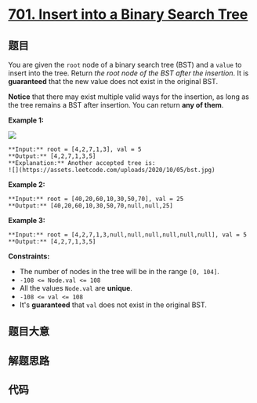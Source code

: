 # [701. Insert into a Binary Search Tree](https://leetcode.com/problems/insert-into-a-binary-search-tree)

## 题目

You are given the `root` node of a binary search tree (BST) and a `value` to
insert into the tree. Return _the root node of the BST after the insertion_.
It is **guaranteed** that the new value does not exist in the original BST.

**Notice**  that there may exist multiple valid ways for the insertion, as
long as the tree remains a BST after insertion. You can return **any of
them**.



**Example 1:**

![](https://assets.leetcode.com/uploads/2020/10/05/insertbst.jpg)

    
    
    **Input:** root = [4,2,7,1,3], val = 5
    **Output:** [4,2,7,1,3,5]
    **Explanation:** Another accepted tree is:
    ![](https://assets.leetcode.com/uploads/2020/10/05/bst.jpg)
    

**Example 2:**

    
    
    **Input:** root = [40,20,60,10,30,50,70], val = 25
    **Output:** [40,20,60,10,30,50,70,null,null,25]
    

**Example 3:**

    
    
    **Input:** root = [4,2,7,1,3,null,null,null,null,null,null], val = 5
    **Output:** [4,2,7,1,3,5]
    



**Constraints:**

  * The number of nodes in the tree will be in the range `[0, 104]`.
  * `-108 <= Node.val <= 108`
  * All the values `Node.val` are **unique**.
  * `-108 <= val <= 108`
  * It's **guaranteed** that `val` does not exist in the original BST.


## 题目大意

## 解题思路

## 代码

```javascript

```
